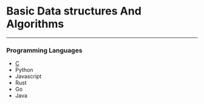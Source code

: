 # Basic Data structures And Algorithms
---

### Programming Languages
- [C](https://github.com/1tpp/fundamental/c)
- Python
- Javascript
- Rust
- Go
- Java
